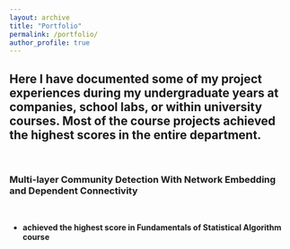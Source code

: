 ```yaml
---
layout: archive
title: "Portfolio"
permalink: /portfolio/
author_profile: true
---
```


## Here I have documented some of my project experiences during my undergraduate years at companies, school labs, or within university courses. Most of the course projects achieved the highest scores in the entire department.

<br>

### Multi-layer Community Detection With Network Embedding and Dependent Connectivity 

<br>

- **achieved the highest score in Fundamentals of Statistical Algorithm course**




